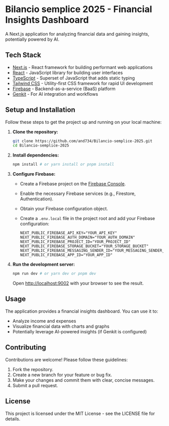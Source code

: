 # Bilancio semplice 2025 - Financial Insights Dashboard

A Next.js application for analyzing financial data and gaining insights, potentially powered by AI.

## Tech Stack

*   [Next.js](https://nextjs.org/) - React framework for building performant web applications
*   [React](https://reactjs.org/) - JavaScript library for building user interfaces
*   [TypeScript](https://www.typescriptlang.org/) - Superset of JavaScript that adds static typing
*   [Tailwind CSS](https://tailwindcss.com/) - Utility-first CSS framework for rapid UI development
*   [Firebase](https://firebase.google.com/) - Backend-as-a-service (BaaS) platform
*   [Genkit](https://genkit.dev/) - For AI integration and workflows

## Setup and Installation

Follow these steps to get the project up and running on your local machine:

1.  **Clone the repository:**

    ```bash
    git clone https://github.com/and734/Bilancio-semplice-2025.git
    cd Bilancio-semplice-2025
    ```

2.  **Install dependencies:**

    ```bash
    npm install # or yarn install or pnpm install
    ```

3.  **Configure Firebase:**

    *   Create a Firebase project on the [Firebase Console](https://console.firebase.google.com/).
    *   Enable the necessary Firebase services (e.g., Firestore, Authentication).
    *   Obtain your Firebase configuration object.
    *   Create a `.env.local` file in the project root and add your Firebase configuration:

        ```
        NEXT_PUBLIC_FIREBASE_API_KEY="YOUR_API_KEY"
        NEXT_PUBLIC_FIREBASE_AUTH_DOMAIN="YOUR_AUTH_DOMAIN"
        NEXT_PUBLIC_FIREBASE_PROJECT_ID="YOUR_PROJECT_ID"
        NEXT_PUBLIC_FIREBASE_STORAGE_BUCKET="YOUR_STORAGE_BUCKET"
        NEXT_PUBLIC_FIREBASE_MESSAGING_SENDER_ID="YOUR_MESSAGING_SENDER_ID"
        NEXT_PUBLIC_FIREBASE_APP_ID="YOUR_APP_ID"
        ```

4.  **Run the development server:**

    ```bash
    npm run dev # or yarn dev or pnpm dev
    ```

    Open [http://localhost:9002](http://localhost:9002) with your browser to see the result.

## Usage

The application provides a financial insights dashboard. You can use it to:

*   Analyze income and expenses
*   Visualize financial data with charts and graphs
*   Potentially leverage AI-powered insights (if Genkit is configured)

## Contributing

Contributions are welcome! Please follow these guidelines:

1.  Fork the repository.
2.  Create a new branch for your feature or bug fix.
3.  Make your changes and commit them with clear, concise messages.
4.  Submit a pull request.

## License

This project is licensed under the MIT License - see the LICENSE file for details.
